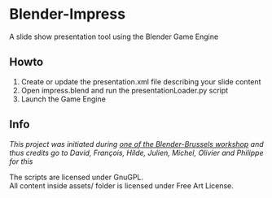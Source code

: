 Blender-Impress
===============

A slide show presentation tool using the Blender Game Engine

Howto
-----

  1. Create or update the presentation.xml file describing your slide content
  2. Open impress.blend and run the presentationLoader.py script
  3. Launch the Game Engine


Info
----

*This project was initiated during [one of the Blender-Brussels workshop](http://blender-brussels.github.io/articles/blender-as-presentation-software/) and thus credits go to David, François, Hilde, Julien, Michel, Olivier and Philippe for this*

The scripts are licensed under GnuGPL.  
All content inside assets/ folder is licensed under Free Art License.   
